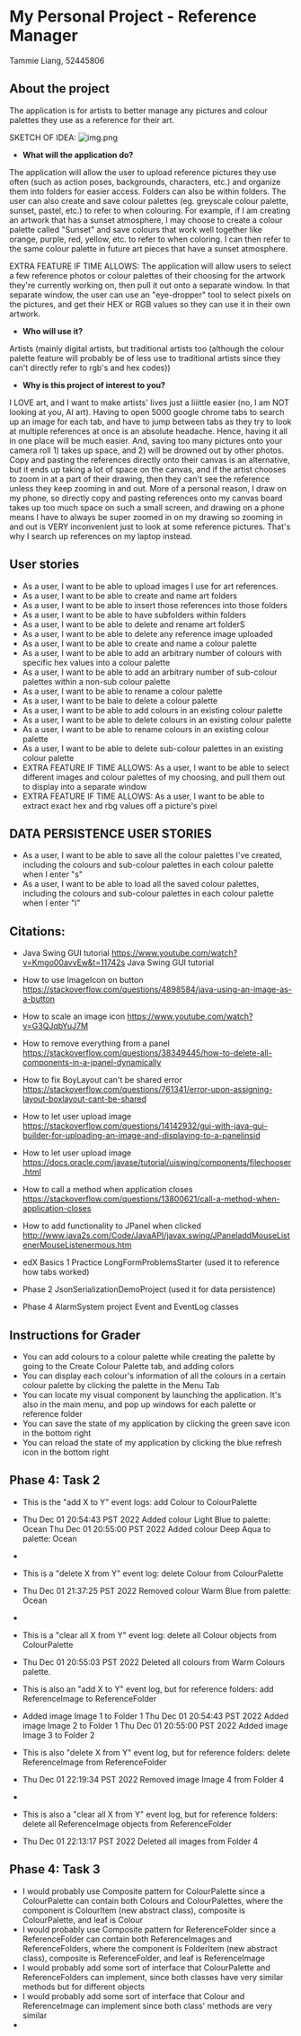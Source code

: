 # My Personal Project - Reference Manager

Tammie Liang, 52445806

## About the project
The application is for artists to better manage any pictures and colour palettes
they use as a reference for their art.

SKETCH OF IDEA: ![img.png](img.png)
- **What will the application do?**

The application will allow the user to upload reference pictures they use often (such as action poses, backgrounds, characters, etc.)
and organize them into folders for easier access. Folders can also be within folders.
The user can also create and save colour palettes (eg. greyscale colour palette, sunset, pastel, etc.)
to refer to when colouring. For example, if I am creating an artwork that has a sunset atmosphere,
I may choose to create a colour palette called "Sunset" and save colours that work well together
like orange, purple, red, yellow, etc. to refer to when coloring. I can then refer to the same
colour palette in future art pieces that have a sunset atmosphere.

EXTRA FEATURE IF TIME ALLOWS: The application will allow users to select a few reference photos
or colour palettes of their choosing for the artwork they're currently working on,
then pull it out onto a separate window. In that separate window, the user can use
an "eye-dropper" tool to select pixels on the pictures, and get their HEX
or RGB values so they can use it in their own artwork.
- **Who will use it?**

Artists (mainly digital artists, but traditional artists too (although the colour palette
feature will probably be of less use to traditional artists since they can't directly refer to
rgb's and hex codes))

- **Why is this project of interest to you?**

I LOVE art, and I want to make artists' lives just a liiittle easier (no, I am NOT looking at you, AI art).
Having to open 5000 google chrome tabs to search up
an image for each tab, and have to jump between tabs as they try to look at multiple
references at once is an absolute headache. Hence, having it all in one place will be
much easier. And, saving too many pictures onto your camera roll 1) takes up space,
and 2) will be drowned out by other photos.
Copy and pasting the references directly onto their canvas is an alternative,
but it ends up taking a lot of space on the canvas, and if the artist chooses to zoom in
at a part of their drawing, then they can't see the reference unless they keep zooming in
and out.
More of a personal reason, I draw on my phone, so directly copy and pasting references onto
my canvas board takes up too much space on such a small screen, and drawing on a phone means
I have to always be super zoomed in on my drawing so zooming in and out is VERY inconvenient
just to look at some reference pictures.
That's why I search up references on my laptop instead.

## User stories
- As a user, I want to be able to upload images I use for art references.
- As a user, I want to be able to create and name art folders
- As a user, I want to be able to insert those references into those folders
- As a user, I want to be able to have subfolders within folders
- As a user, I want to be able to delete and rename art folderS
- As a user, I want to be able to delete any reference image uploaded
- As a user, I want to be able to create and name a colour palette
- As a user, I want to be able to add an arbitrary number of colours with specific hex values into a colour palette
- As a user, I want to be able to add an arbitrary number of sub-colour palettes within a non-sub colour palette
- As a user, I want to be able to rename a colour palette
- As a user, I want to be bale to delete a colour palette
- As a user, I want to be able to add colours in an existing colour palette
- As a user, I want to be able to delete colours in an existing colour palette
- As a user, I want to be able to rename colours in an existing colour palette
- As a user, I want to be able to delete sub-colour palettes in an existing colour palette
- EXTRA FEATURE IF TIME ALLOWS: As a user, I want to be able to select different images and colour palettes of my choosing,
and pull them out to display into a separate window
- EXTRA FEATURE IF TIME ALLOWS: As a user, I want to be able to extract exact hex and rbg values off a picture's pixel
## DATA PERSISTENCE USER STORIES
- As a user, I want to be able to save all the colour palettes I've created, including the colours and sub-colour palettes in each colour palette when I enter "s"
- As a user, I want to be able to load all the saved colour palettes, including the colours and sub-colour palettes in each colour palette when I enter "l"

## Citations:
- Java Swing GUI tutorial https://www.youtube.com/watch?v=Kmgo00avvEw&t=11742s Java Swing GUI tutorial
- How to use ImageIcon on button https://stackoverflow.com/questions/4898584/java-using-an-image-as-a-button
- How to scale an image icon https://www.youtube.com/watch?v=G3QJqbYuJ7M
- How to remove everything from a panel https://stackoverflow.com/questions/38349445/how-to-delete-all-components-in-a-jpanel-dynamically
- How to fix BoyLayout can't be shared error https://stackoverflow.com/questions/761341/error-upon-assigning-layout-boxlayout-cant-be-shared
- How to let user upload image https://stackoverflow.com/questions/14142932/gui-with-java-gui-builder-for-uploading-an-image-and-displaying-to-a-panelinsid
- How to let user upload image https://docs.oracle.com/javase/tutorial/uiswing/components/filechooser.html
- How to call a method when application closes https://stackoverflow.com/questions/13800621/call-a-method-when-application-closes
- How to add functionality to JPanel when clicked http://www.java2s.com/Code/JavaAPI/javax.swing/JPaneladdMouseListenerMouseListenermous.htm

- edX Basics 1 Practice LongFormProblemsStarter (used it to reference how tabs worked)
- Phase 2 JsonSerializationDemoProject (used it for data persistence)
- Phase 4 AlarmSystem project Event and EventLog classes

## Instructions for Grader

- You can add colours to a colour palette while creating the palette by going to the Create Colour Palette tab, and adding colors
- You can display each colour's information of all the colours in a certain colour palette by clicking the palette in the Menu Tab
- You can locate my visual component by launching the application. It's also in the main menu, and pop up windows for each palette or reference folder
- You can save the state of my application by clicking the green save icon in the bottom right
- You can reload the state of my application by clicking the blue refresh icon in the bottom right

##  Phase 4: Task 2
- This is the "add X to Y" event logs: add Colour to ColourPalette
- Thu Dec 01 20:54:43 PST 2022
  Added colour Light Blue to palette: Ocean
  Thu Dec 01 20:55:00 PST 2022
  Added colour Deep Aqua to palette: Ocean
- 
- This is a "delete X from Y" event log: delete Colour from ColourPalette
- Thu Dec 01 21:37:25 PST 2022
  Removed colour Warm Blue from palette: Ocean
- 
- This is a "clear all X from Y" event log: delete all Colour objects from ColourPalette
- Thu Dec 01 20:55:03 PST 2022
  Deleted all colours from Warm Colours palette.

- This is also an "add X to Y" event log, but for reference folders: add ReferenceImage to ReferenceFolder
- Added image Image 1 to Folder 1
  Thu Dec 01 20:54:43 PST 2022
  Added image Image 2 to Folder 1
  Thu Dec 01 20:55:00 PST 2022
  Added image Image 3 to Folder 2

- This is also "delete X from Y" event log, but for reference folders: delete ReferenceImage from ReferenceFolder
- Thu Dec 01 22:19:34 PST 2022
  Removed image Image 4 from Folder 4
- 
- This is also a "clear all X from Y" event log, but for reference folders: delete all ReferenceImage objects from ReferenceFolder
- Thu Dec 01 22:13:17 PST 2022
  Deleted all images from Folder 4

## Phase 4: Task 3
- I would probably use Composite pattern for ColourPalette since a ColourPalette can contain both Colours and ColourPalettes, where the component is ColourItem (new abstract class), composite is ColourPalette, and leaf is Colour
- I would probably use Composite pattern for ReferenceFolder since a ReferenceFolder can contain both ReferenceImages and ReferenceFolders, where the component is FolderItem (new abstract class), composite is ReferenceFolder, and leaf is ReferenceImage
- I would probably add some sort of interface that ColourPalette and ReferenceFolders can implement, since both classes have very similar methods but for different objects
- I would probably add some sort of interface that Colour and ReferenceImage can implement since both class' methods are very similar
- 
